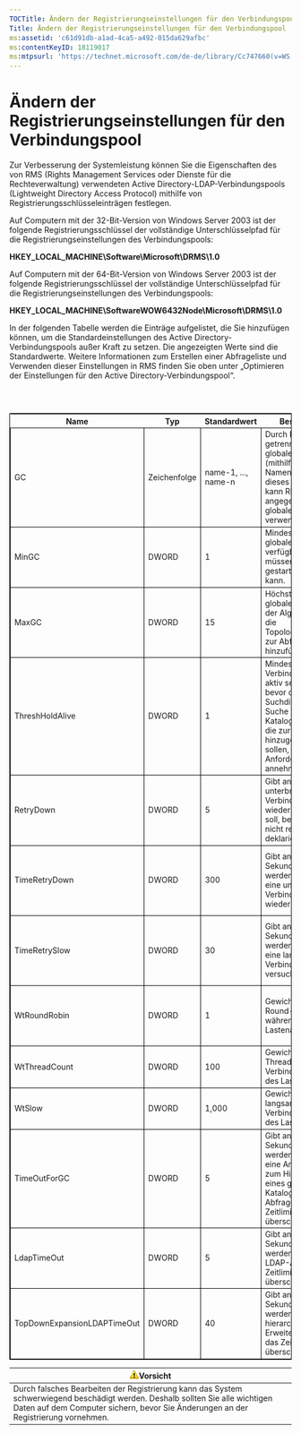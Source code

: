 ```yaml
---
TOCTitle: Ändern der Registrierungseinstellungen für den Verbindungspool
Title: Ändern der Registrierungseinstellungen für den Verbindungspool
ms:assetid: 'c61d91db-a1ad-4ca5-a492-015da629afbc'
ms:contentKeyID: 18119017
ms:mtpsurl: 'https://technet.microsoft.com/de-de/library/Cc747660(v=WS.10)'
---
```


Ändern der Registrierungseinstellungen für den Verbindungspool
==============================================================

Zur Verbesserung der Systemleistung können Sie die Eigenschaften des von RMS (Rights Management Services oder Dienste für die Rechteverwaltung) verwendeten Active Directory-LDAP-Verbindungspools (Lightweight Directory Access Protocol) mithilfe von Registrierungsschlüsseleinträgen festlegen.

Auf Computern mit der 32-Bit-Version von Windows Server 2003 ist der folgende Registrierungsschlüssel der vollständige Unterschlüsselpfad für die Registrierungseinstellungen des Verbindungspools:

**HKEY\_LOCAL\_MACHINE\\Software\\Microsoft\\DRMS\\1.0**

Auf Computern mit der 64-Bit-Version von Windows Server 2003 ist der folgende Registrierungsschlüssel der vollständige Unterschlüsselpfad für die Registrierungseinstellungen des Verbindungspools:

**HKEY\_LOCAL\_MACHINE\\SoftwareWOW6432Node\\Microsoft\\DRMS\\1.0**

In der folgenden Tabelle werden die Einträge aufgelistet, die Sie hinzufügen können, um die Standardeinstellungen des Active Directory-Verbindungspools außer Kraft zu setzen. Die angezeigten Werte sind die Standardwerte. Weitere Informationen zum Erstellen einer Abfrageliste und Verwenden dieser Einstellungen in RMS finden Sie oben unter „Optimieren der Einstellungen für den Active Directory-Verbindungspool“.

###  

 
<table style="border:1px solid black;">
<colgroup>
<col width="20%" />
<col width="20%" />
<col width="20%" />
<col width="20%" />
<col width="20%" />
</colgroup>
<thead>
<tr class="header">
<th>Name</th>
<th>Typ</th>
<th>Standardwert</th>
<th>Beschreibung</th>
<th>Anmerkungen</th>
</tr>
</thead>
<tbody>
<tr class="odd">
<td style="border:1px solid black;">GC</td>
<td style="border:1px solid black;">Zeichenfolge</td>
<td style="border:1px solid black;">name-1, ..., name-n</td>
<td style="border:1px solid black;">Durch Komma getrennte Liste der globalen Kataloge (mithilfe von DNS-Namen). Bei Einsatz dieses Schlüssels kann RMS nur die angegebenen globalen Kataloge verwenden.</td>
<td style="border:1px solid black;">Wenn RMS keine Abfrageliste erstellen soll, geben Sie mit dieser Einstellung die zu verwendenden globalen Kataloge an.</td>
</tr>
<tr class="even">
<td style="border:1px solid black;">MinGC</td>
<td style="border:1px solid black;">DWORD</td>
<td style="border:1px solid black;">1</td>
<td style="border:1px solid black;">Mindestanzahl der globalen Kataloge, die verfügbar sein müssen, bevor RMS gestartet werden kann.</td>
<td style="border:1px solid black;"></td>
</tr>
<tr class="odd">
<td style="border:1px solid black;">MaxGC</td>
<td style="border:1px solid black;">DWORD</td>
<td style="border:1px solid black;">15</td>
<td style="border:1px solid black;">Höchstanzahl der globalen Kataloge, die der Algorithmus für die Topologieerkennung zur Abfrageliste hinzufügen soll.</td>
<td style="border:1px solid black;"></td>
</tr>
<tr class="even">
<td style="border:1px solid black;">ThreshHoldAlive</td>
<td style="border:1px solid black;">DWORD</td>
<td style="border:1px solid black;">1</td>
<td style="border:1px solid black;">Mindestanzahl der Verbindungen, die aktiv sein sollten, bevor die Suchdienste mit der Suche nach globalen Katalogen beginnen, die zur Abfrageliste hinzugefügt werden sollen, damit RMS Anforderungen annehmen kann.</td>
<td style="border:1px solid black;"></td>
</tr>
<tr class="odd">
<td style="border:1px solid black;">RetryDown</td>
<td style="border:1px solid black;">DWORD</td>
<td style="border:1px solid black;">5</td>
<td style="border:1px solid black;">Gibt an, wie oft eine unterbrochene Verbindung wiederholt werden soll, bevor sie als nicht reagierend deklariert wird.</td>
<td style="border:1px solid black;"></td>
</tr>
<tr class="even">
<td style="border:1px solid black;">TimeRetryDown</td>
<td style="border:1px solid black;">DWORD</td>
<td style="border:1px solid black;">300</td>
<td style="border:1px solid black;">Gibt an, wie viele Sekunden gewartet werden soll, bevor eine unterbrochene Verbindung wiederholt wird.</td>
<td style="border:1px solid black;">Eine Änderung dieser Standardeinstellung sollte nur unter ungewöhnlichen Umständen erforderlich sein.</td>
</tr>
<tr class="odd">
<td style="border:1px solid black;">TimeRetrySlow</td>
<td style="border:1px solid black;">DWORD</td>
<td style="border:1px solid black;">30</td>
<td style="border:1px solid black;">Gibt an, wie viele Sekunden gewartet werden soll, bevor eine langsame Verbindung erneut versucht wird.</td>
<td style="border:1px solid black;">Eine Änderung dieser Standardeinstellung sollte nur unter ungewöhnlichen Umständen erforderlich sein.</td>
</tr>
<tr class="even">
<td style="border:1px solid black;">WtRoundRobin</td>
<td style="border:1px solid black;">DWORD</td>
<td style="border:1px solid black;">1</td>
<td style="border:1px solid black;">Gewichtung von Round-Robin während des Lastenausgleichs.</td>
<td style="border:1px solid black;">Die relative Bedeutung von Round-Robin beim Lastenausgleich. 1 ist der niedrigste Wert.</td>
</tr>
<tr class="odd">
<td style="border:1px solid black;">WtThreadCount</td>
<td style="border:1px solid black;">DWORD</td>
<td style="border:1px solid black;">100</td>
<td style="border:1px solid black;">Gewichtung der Threadanzahl pro Verbindung während des Lastenausgleichs.</td>
<td style="border:1px solid black;">Die relative Bedeutung einer geringen Threadanzahl.</td>
</tr>
<tr class="even">
<td style="border:1px solid black;">WtSlow</td>
<td style="border:1px solid black;">DWORD</td>
<td style="border:1px solid black;">1,000</td>
<td style="border:1px solid black;">Gewichtung der langsamen Verbindung während des Lastenausgleichs.</td>
<td style="border:1px solid black;">Die relative Bedeutung der nicht langsamen Verbindung.</td>
</tr>
<tr class="odd">
<td style="border:1px solid black;">TimeOutForGC</td>
<td style="border:1px solid black;">DWORD</td>
<td style="border:1px solid black;">5</td>
<td style="border:1px solid black;">Gibt an, wie viele Sekunden gewartet werden soll, bevor eine Anforderung zum Hinzufügen eines globalen Katalogs zur Abfrageliste das Zeitlimit überschreitet.</td>
<td style="border:1px solid black;"></td>
</tr>
<tr class="even">
<td style="border:1px solid black;">LdapTimeOut</td>
<td style="border:1px solid black;">DWORD</td>
<td style="border:1px solid black;">5</td>
<td style="border:1px solid black;">Gibt an, wie viele Sekunden gewartet werden soll, bevor LDAP-APIs das Zeitlimit überschreiten.</td>
<td style="border:1px solid black;"></td>
</tr>
<tr class="odd">
<td style="border:1px solid black;">TopDownExpansionLDAPTimeOut</td>
<td style="border:1px solid black;">DWORD</td>
<td style="border:1px solid black;">40</td>
<td style="border:1px solid black;">Gibt an, wie viele Sekunden gewartet werden soll, bevor hierarchische LDAP-Erweiterungsabfragen das Zeitlimit überschreiten.</td>
<td style="border:1px solid black;"></td>
</tr>
</tbody>
</table>
  
| ![](images/Cc747660.Caution(WS.10).gif)Vorsicht                                                                                                                                         |  
|----------------------------------------------------------------------------------------------------------------------------------------------------------------------------------------------------------------------|  
| Durch falsches Bearbeiten der Registrierung kann das System schwerwiegend beschädigt werden. Deshalb sollten Sie alle wichtigen Daten auf dem Computer sichern, bevor Sie Änderungen an der Registrierung vornehmen. |
